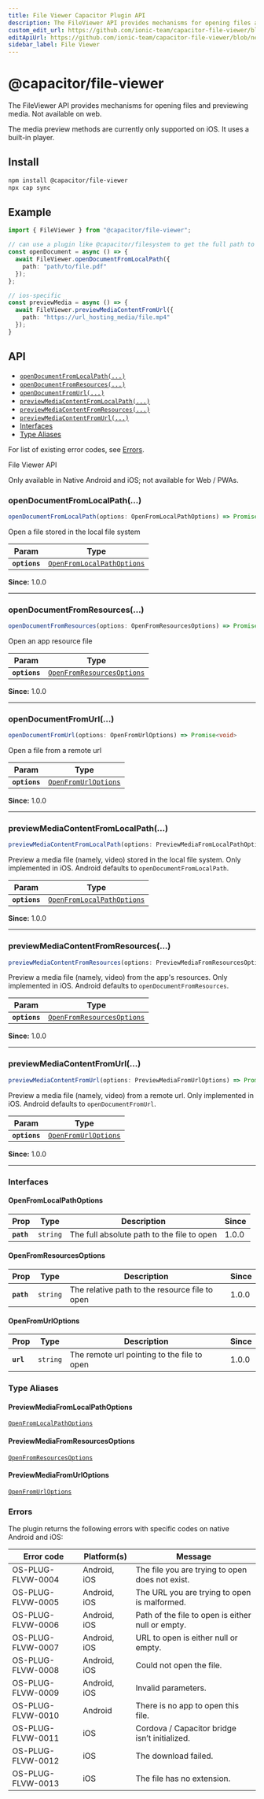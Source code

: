 ```yaml
---
title: File Viewer Capacitor Plugin API
description: The FileViewer API provides mechanisms for opening files and previewing media. Not available on web.
custom_edit_url: https://github.com/ionic-team/capacitor-file-viewer/blob/next/packages/capacitor-plugin/README.md
editApiUrl: https://github.com/ionic-team/capacitor-file-viewer/blob/next/packages/capacitor-plugin/src/definitions.ts
sidebar_label: File Viewer
---
```


# @capacitor/file-viewer

The FileViewer API provides mechanisms for opening files and previewing media. Not available on web.

The media preview methods are currently only supported on iOS. It uses a built-in player.

## Install

```bash
npm install @capacitor/file-viewer
npx cap sync
```

## Example

```typescript
import { FileViewer } from "@capacitor/file-viewer";

// can use a plugin like @capacitor/filesystem to get the full path to the file
const openDocument = async () => {
  await FileViewer.openDocumentFromLocalPath({
    path: "path/to/file.pdf"
  });
};

// ios-specific
const previewMedia = async () => {
  await FileViewer.previewMediaContentFromUrl({
    path: "https://url_hosting_media/file.mp4"
  });
}
```

## API

<docgen-index>

* [`openDocumentFromLocalPath(...)`](#opendocumentfromlocalpath)
* [`openDocumentFromResources(...)`](#opendocumentfromresources)
* [`openDocumentFromUrl(...)`](#opendocumentfromurl)
* [`previewMediaContentFromLocalPath(...)`](#previewmediacontentfromlocalpath)
* [`previewMediaContentFromResources(...)`](#previewmediacontentfromresources)
* [`previewMediaContentFromUrl(...)`](#previewmediacontentfromurl)
* [Interfaces](#interfaces)
* [Type Aliases](#type-aliases)

</docgen-index>

For list of existing error codes, see [Errors](#errors).

<docgen-api>
<!--Update the source file JSDoc comments and rerun docgen to update the docs below-->

File Viewer API

Only available in Native Android and iOS; not available for Web / PWAs.

### openDocumentFromLocalPath(...)

```typescript
openDocumentFromLocalPath(options: OpenFromLocalPathOptions) => Promise<void>
```

Open a file stored in the local file system

| Param         | Type                                                                          |
| ------------- | ----------------------------------------------------------------------------- |
| **`options`** | <code><a href="#openfromlocalpathoptions">OpenFromLocalPathOptions</a></code> |

**Since:** 1.0.0

--------------------


### openDocumentFromResources(...)

```typescript
openDocumentFromResources(options: OpenFromResourcesOptions) => Promise<void>
```

Open an app resource file

| Param         | Type                                                                          |
| ------------- | ----------------------------------------------------------------------------- |
| **`options`** | <code><a href="#openfromresourcesoptions">OpenFromResourcesOptions</a></code> |

**Since:** 1.0.0

--------------------


### openDocumentFromUrl(...)

```typescript
openDocumentFromUrl(options: OpenFromUrlOptions) => Promise<void>
```

Open a file from a remote url

| Param         | Type                                                              |
| ------------- | ----------------------------------------------------------------- |
| **`options`** | <code><a href="#openfromurloptions">OpenFromUrlOptions</a></code> |

**Since:** 1.0.0

--------------------


### previewMediaContentFromLocalPath(...)

```typescript
previewMediaContentFromLocalPath(options: PreviewMediaFromLocalPathOptions) => Promise<void>
```

Preview a media file (namely, video) stored in the local file system.
Only implemented in iOS. Android defaults to `openDocumentFromLocalPath`.

| Param         | Type                                                                          |
| ------------- | ----------------------------------------------------------------------------- |
| **`options`** | <code><a href="#openfromlocalpathoptions">OpenFromLocalPathOptions</a></code> |

**Since:** 1.0.0

--------------------


### previewMediaContentFromResources(...)

```typescript
previewMediaContentFromResources(options: PreviewMediaFromResourcesOptions) => Promise<void>
```

Preview a media file (namely, video) from the app's resources.
Only implemented in iOS. Android defaults to `openDocumentFromResources`.

| Param         | Type                                                                          |
| ------------- | ----------------------------------------------------------------------------- |
| **`options`** | <code><a href="#openfromresourcesoptions">OpenFromResourcesOptions</a></code> |

**Since:** 1.0.0

--------------------


### previewMediaContentFromUrl(...)

```typescript
previewMediaContentFromUrl(options: PreviewMediaFromUrlOptions) => Promise<void>
```

Preview a media file (namely, video) from a remote url.
Only implemented in iOS. Android defaults to `openDocumentFromUrl`.

| Param         | Type                                                              |
| ------------- | ----------------------------------------------------------------- |
| **`options`** | <code><a href="#openfromurloptions">OpenFromUrlOptions</a></code> |

**Since:** 1.0.0

--------------------


### Interfaces


#### OpenFromLocalPathOptions

| Prop       | Type                | Description                                | Since |
| ---------- | ------------------- | ------------------------------------------ | ----- |
| **`path`** | <code>string</code> | The full absolute path to the file to open | 1.0.0 |


#### OpenFromResourcesOptions

| Prop       | Type                | Description                                    | Since |
| ---------- | ------------------- | ---------------------------------------------- | ----- |
| **`path`** | <code>string</code> | The relative path to the resource file to open | 1.0.0 |


#### OpenFromUrlOptions

| Prop      | Type                | Description                                 | Since |
| --------- | ------------------- | ------------------------------------------- | ----- |
| **`url`** | <code>string</code> | The remote url pointing to the file to open | 1.0.0 |


### Type Aliases


#### PreviewMediaFromLocalPathOptions

<code><a href="#openfromlocalpathoptions">OpenFromLocalPathOptions</a></code>


#### PreviewMediaFromResourcesOptions

<code><a href="#openfromresourcesoptions">OpenFromResourcesOptions</a></code>


#### PreviewMediaFromUrlOptions

<code><a href="#openfromurloptions">OpenFromUrlOptions</a></code>

</docgen-api>

### Errors

The plugin returns the following errors with specific codes on native Android and iOS:

| Error code        | Platform(s)      | Message                      |
|-------------------|------------------|------------------------------|
| OS-PLUG-FLVW-0004 | Android, iOS     | The file you are trying to open does not exist. |
| OS-PLUG-FLVW-0005 | Android, iOS     | The URL you are trying to open is malformed. |
| OS-PLUG-FLVW-0006 | Android, iOS     | Path of the file to open is either null or empty. |
| OS-PLUG-FLVW-0007 | Android, iOS     | URL to open is either null or empty. |
| OS-PLUG-FLVW-0008 | Android, iOS     | Could not open the file. |
| OS-PLUG-FLVW-0009 | Android, iOS     | Invalid parameters. |
| OS-PLUG-FLVW-0010 | Android          | There is no app to open this file. |
| OS-PLUG-FLVW-0011 | iOS              | Cordova / Capacitor bridge isn’t initialized. |
| OS-PLUG-FLVW-0012 | iOS              | The download failed. |
| OS-PLUG-FLVW-0013 | iOS              | The file has no extension. |